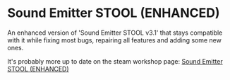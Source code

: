 # Sound Emitter STOOL (ENHANCED)

An enhanced version of 'Sound Emitter STOOL v3.1' that stays compatible with it while fixing most bugs, repairing all features and adding some new ones.

It's probably more up to date on the steam workshop page: [Sound Emitter STOOL (ENHANCED)](https://steamcommunity.com/sharedfiles/filedetails/?id=3479980393)
